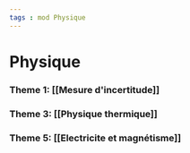 ```yaml
---
tags : mod Physique
---
```

# Physique

### **Theme 1:** [[Mesure d'incertitude]]
### **Theme 3:** [[Physique thermique]] 
### **Theme 5:** [[Electricite et magnétisme]]  


